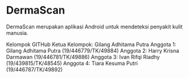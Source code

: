 # DermaScan
DermaScan merupakan aplikasi Android untuk mendeteksi penyakit kulit manusia.

Kelompok GITHub
Ketua Kelompok: Gilang Adhitama Putra
Anggota 1: Gilang Adhitama Putra (19/446779/TK/49884)
Anggota 2: Harry Krisna Darmawan (19/446781/TK/49886)
Anggota 3: Ivan Rifqi Riadhy (19/439815/TK/48545)
Anggota 4: Tiara Kesuma Putri (19/446787/TK/49892)
